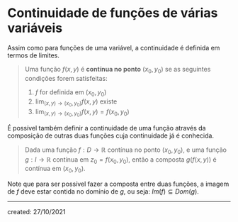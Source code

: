 # Continuidade de funções de várias variáveis
Assim como para funções de uma variável, a continuidade é definida em termos de limites.

> Uma função $f(x,y)$ é **contínua no ponto** $(x_0, y_0)$ se as seguintes condições forem satisfeitas:
> 1. $f$ for definida em $(x_0, y_0)$
> 2. $\displaystyle\lim_{(x,y) \to (x_0, y_0)}{f(x,y)}$ existe
> 3. $\displaystyle\lim_{(x,y) \to (x_0, y_0)}{f(x,y)} = f(x_0, y_0)$

É possível também definir a continuidade de uma função através da composição de outras duas funções cuja continuidade já é conhecida.

> Dada uma função $f: D \to \mathbb{R}$ contínua no ponto $(x_0, y_0)$, e uma função $g : I \to \mathbb{R}$ contínua em $z_0 = f(x_0, y_0)$, então a composta $g(f(x,y))$ é contínua em $(x_0, y_0)$.

Note que para ser possível fazer a composta entre duas funções, a imagem de $f$ deve estar contida no domínio de $g$, ou seja: $Im(f) \subseteq Dom(g)$.

---

created: 27/10/2021
